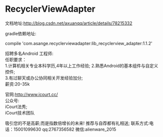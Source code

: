 # RecyclerViewAdapter

文档地址:http://blog.csdn.net/axuanqq/article/details/78215332


gradle依赖地址:  

compile 'com.asange.recyclerviewadapter:lib_recyclerview_adapter:1.1.2'


   招聘多名Android 工程师:  
   任职要求：  
   1.计算机相关专业本科学历,4年以上工作经验;
   2.熟悉Android的基本组件与自定义控件;  
   3.有过聊天或办公协同相关开发经验加分;  
   薪资:20-35k  
   
   官网:http://www.icourt.cc/  
   公众号:  
   iCourt法秀;  
   iCourt技术团队  
   
   吸引您的不是高薪;而是指数倍增长的未来! 推荐与自荐都有礼相送; 联系方式:电话：15001099630 qq:2767356582  微信:alienware_2015  


